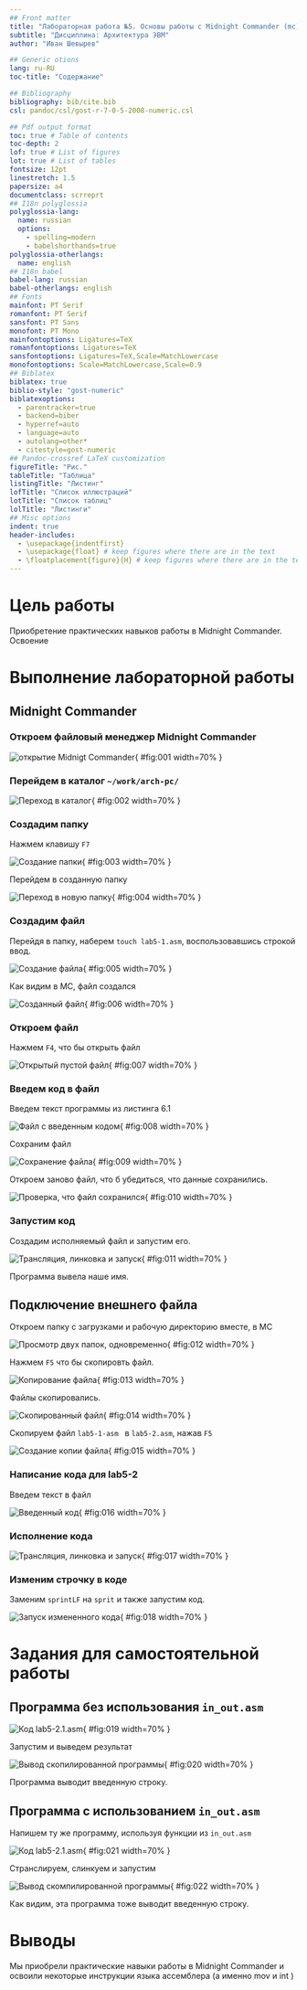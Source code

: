 ```yaml
---
## Front matter
title: "Лабораторная работа №5. Основы работы с Midnight Commander (mc). Структура программы на языке ассемблера NASM."
subtitle: "Дисциплина: Архитектура ЭВМ"
author: "Иван Шевырев"

## Generic otions
lang: ru-RU
toc-title: "Содержание"

## Bibliography
bibliography: bib/cite.bib
csl: pandoc/csl/gost-r-7-0-5-2008-numeric.csl

## Pdf output format
toc: true # Table of contents
toc-depth: 2
lof: true # List of figures
lot: true # List of tables
fontsize: 12pt
linestretch: 1.5
papersize: a4
documentclass: scrreprt
## I18n polyglossia
polyglossia-lang:
  name: russian
  options:
	- spelling=modern
	- babelshorthands=true
polyglossia-otherlangs:
  name: english
## I18n babel
babel-lang: russian
babel-otherlangs: english
## Fonts
mainfont: PT Serif
romanfont: PT Serif
sansfont: PT Sans
monofont: PT Mono
mainfontoptions: Ligatures=TeX
romanfontoptions: Ligatures=TeX
sansfontoptions: Ligatures=TeX,Scale=MatchLowercase
monofontoptions: Scale=MatchLowercase,Scale=0.9
## Biblatex
biblatex: true
biblio-style: "gost-numeric"
biblatexoptions:
  - parentracker=true
  - backend=biber
  - hyperref=auto
  - language=auto
  - autolang=other*
  - citestyle=gost-numeric
## Pandoc-crossref LaTeX customization
figureTitle: "Рис."
tableTitle: "Таблица"
listingTitle: "Листинг"
lofTitle: "Список иллюстраций"
lotTitle: "Список таблиц"
lolTitle: "Листинги"
## Misc options
indent: true
header-includes:
  - \usepackage{indentfirst}
  - \usepackage{float} # keep figures where there are in the text
  - \floatplacement{figure}{H} # keep figures where there are in the text
---
```


# Цель работы

Приобретение практических навыков работы в Midnight Commander. Освоение

# Выполнение лабораторной работы

## Midnight Commander

### Откроем файловый менеджер Midnight Commander

![открытие Midnigt Commander](image/1.png){ #fig:001 width=70% }

### Перейдем в каталог `~/work/arch-pc/`

![Переход в каталог](image/2.png){ #fig:002 width=70% }

### Создадим папку

Нажмем клавишу `F7`

![Создание папки](image/3.png){ #fig:003 width=70% }

Перейдем в созданную папку

![Переход в новую папку](image/4.png){ #fig:004 width=70% }

### Создадим файл

Перейдя в папку, наберем `touch lab5-1.asm`, воспользовавшись строкой ввод. 

![Создание файла](image/5.png){ #fig:005 width=70% }

Как видим в MC, файл создался 

![Созданный файл](image/6.png){ #fig:006 width=70% }

### Откроем файл

Нажмем `F4`, что бы открыть файл

![Открытый пустой файл](image/7.png){ #fig:007 width=70% }


### Введем код в файл

Введем текст программы из листинга 6.1


![Файл с введенным кодом](image/8.png){ #fig:008 width=70% }

Сохраним файл

![Сохранение файла](image/9.png){ #fig:009 width=70% }

Откроем заново файл, что б убедиться, что данные сохранились. 

![Проверка, что файл сохранился ](image/10.png){ #fig:010 width=70% }

### Запустим код

Создадим исполняемый файл и запустим его. 

![Трансляция, линковка и запуск](image/11.png){ #fig:011 width=70% }

Программа вывела наше имя.

## Подключение внешнего файла

Откроем папку с загрузками и рабочую директорию вместе, в MC

![Просмотр двух папок, одновременно](image/12.png){ #fig:012 width=70% }

Нажмем `F5` что бы скопировть файл. 

![Копирование файла](image/13.png){ #fig:013 width=70% }

Файлы скопировались.

![Скопированный файл](image/14.png){ #fig:014 width=70% }

Скопируем файл `lab5-1-asm ` в `lab5-2.asm`, нажав `F5`

![Создание копии файла ](image/15.png){ #fig:015 width=70% }

### Написание кода для lab5-2

Введем текст в файл

![Введенный код](image/16.png){ #fig:016 width=70% }

### Исполнение кода

![Трансляция, линковка и запуск](image/17.png){ #fig:017 width=70% }

### Изменим строчку в коде

Заменим `sprintLF` на  `sprit` и также запустим код. 

![Запуск измененного кода](image/18.png){ #fig:018 width=70% }

# Задания для самостоятельной работы

## Программа без использования `in_out.asm` 

![Код lab5-2.1.asm](image/19.png){ #fig:019 width=70% }

Запустим и выведем результат

![Вывод скопилированной программы](image/20.png){ #fig:020 width=70% }

Программа выводит введенную строку. 

## Программа с использованием `in_out.asm` 

Напишем ту же программу, используя функции из `in_out.asm`

![Код lab5-2.1.asm](image/21.png){ #fig:021 width=70% }

Странслируем, слинкуем и запустим

![Вывод скомпилированной программы](image/22.png){ #fig:022 width=70% }

Как видим, эта программа тоже выводит введенную строку. 

# Выводы

Мы приобрели практические навыки работы в Midnight Commander и освоили некоторые инструкции языка ассемблера (а именно mov и int ) 





